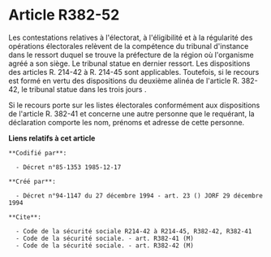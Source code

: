 # Article R382-52

Les contestations relatives à l'électorat, à l'éligibilité et à la régularité des opérations électorales relèvent de la
compétence du tribunal d'instance dans le ressort duquel se trouve la préfecture de la région où l'organisme agréé a son
siège. Le tribunal statue en dernier ressort. Les dispositions des articles R. 214-42 à R. 214-45 sont applicables.
Toutefois, si le recours est formé en vertu des dispositions du deuxième alinéa de l'article R. 382-42, le tribunal statue
dans les trois jours   . 

Si le recours porte sur les listes électorales conformément aux dispositions de l'article R. 382-41 et concerne une autre
personne que le requérant, la déclaration comporte les nom, prénoms et adresse de cette personne.

**Liens relatifs à cet article**

	**Codifié par**:

	  - Décret n°85-1353 1985-12-17

	**Créé par**:

	  - Décret n°94-1147 du 27 décembre 1994 - art. 23 () JORF 29 décembre 1994

	**Cite**:

	  - Code de la sécurité sociale R214-42 à R214-45, R382-42, R382-41
	  - Code de la sécurité sociale. - art. R382-41 (M)
	  - Code de la sécurité sociale. - art. R382-42 (M)
